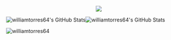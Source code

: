 <p align="center">
  <a href="https://skillicons.dev">
    <img src="https://skillicons.dev/icons?i=debian,arch,java,php,py,js,html,css,neovim,figma,mysql,docker,raspberrypi" />
  </a>
</p>

<div style="display:flex;"
<img src="https://github-readme-stats.vercel.app/api?username=williamtorres64&theme=react&show_icons=true&hide_border=true&count_private=true" alt="williamtorres64's GitHub Stats" />
<img src="https://github-readme-stats.vercel.app/api/top-langs/?username=williamtorres64&theme=react&show_icons=true&hide_border=true&layout=compact" alt="williamtorres64's GitHub Stats" />
<img src="https://streak-stats.demolab.com?user=williamtorres64&theme=react&hide_border=true" alt="williamtorres64's GitHub Stats" />
</div>

<p align="left"> <img src="https://komarev.com/ghpvc/?username=williamtorres64&label=Profile%20views&color=0e75b6&style=flat" alt="williamtorres64" /> </p>
